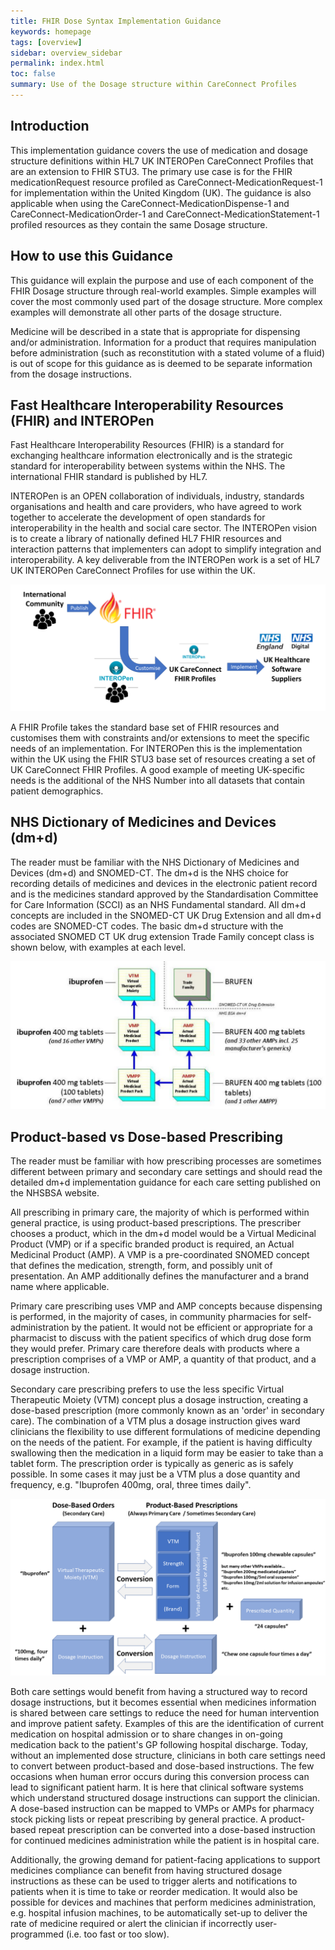 ```yaml
---
title: FHIR Dose Syntax Implementation Guidance
keywords: homepage
tags: [overview]
sidebar: overview_sidebar
permalink: index.html
toc: false
summary: Use of the Dosage structure within CareConnect Profiles
---
```


## Introduction ##

This implementation guidance covers the use of medication and dosage structure definitions within HL7 UK INTEROPen CareConnect Profiles that are an extension to FHIR STU3. The primary use case is for the FHIR medicationRequest resource profiled as CareConnect-MedicationRequest-1 for implementation within the United Kingdom (UK). The guidance is also applicable when using the CareConnect-MedicationDispense-1 and CareConnect-MedicationOrder-1 and CareConnect-MedicationStatement-1 profiled resources as they contain the same Dosage structure.

## How to use this Guidance ##

This guidance will explain the purpose and use of each component of the FHIR Dosage structure through real-world examples. Simple examples will cover the most commonly used part of the dosage structure. More complex examples will demonstrate all other parts of the dosage structure.

Medicine will be described in a state that is appropriate for dispensing and/or administration. Information for a product that requires manipulation before administration (such as reconstitution with a stated volume of a fluid) is out of scope for this guidance as is deemed to be separate information from the dosage instructions.

## Fast Healthcare Interoperability Resources (FHIR) and INTEROPen ##

Fast Healthcare Interoperability Resources (FHIR) is a standard for exchanging healthcare information electronically and is the strategic standard for interoperability between systems within the NHS. The international FHIR standard is published by HL7.

INTEROPen is an OPEN collaboration of individuals, industry, standards organisations and health and care providers, who have agreed to work together to accelerate the development of open standards for interoperability in the health and social care sector. The INTEROPen vision is to create a library of nationally defined HL7 FHIR resources and interaction patterns that implementers can adopt to simplify integration and interoperability. A key deliverable from the INTEROPen work is a set of HL7 UK INTEROPen CareConnect Profiles for use within the UK.

![alt text](images/overview/fhir-interopen.png "FHIR and INTEROPen")

A FHIR Profile takes the standard base set of FHIR resources and customises them with constraints and/or extensions to meet the specific needs of an implementation. For INTEROPen this is the implementation within the UK using the FHIR STU3 base set of resources creating a set of UK CareConnect FHIR Profiles. A good example of meeting UK-specific needs is the additional of the NHS Number into all datasets that contain patient demographics. 

## NHS Dictionary of Medicines and Devices (dm+d) ##

The reader must be familiar with the NHS Dictionary of Medicines and Devices (dm+d) and SNOMED-CT. The dm+d is the NHS choice for recording details of medicines and devices in the electronic patient record and is the medicines standard approved by the Standardisation Committee for Care Information (SCCI) as an NHS Fundamental standard. All dm+d concepts are included in the SNOMED-CT UK Drug Extension and all dm+d codes are SNOMED-CT codes. The basic dm+d structure with the associated SNOMED CT UK drug extension Trade Family concept class is shown below, with examples at each level.

![alt text](images/overview/dmd-concepts.jpg "dm+d concepts")

## Product-based vs Dose-based Prescribing ##

The reader must be familiar with how prescribing processes are sometimes different between primary and secondary care settings and should read the detailed dm+d implementation guidance for each care setting published on the NHSBSA website.

All prescribing in primary care, the majority of which is performed within general practice, is using product-based prescriptions. The prescriber chooses a product, which in the dm+d model would be a Virtual Medicinal Product (VMP) or if a specific branded product is required, an Actual Medicinal Product (AMP). A VMP is a pre-coordinated SNOMED concept that defines the medication, strength, form, and possibly unit of presentation. An AMP additionally defines the manufacturer and a brand name where applicable.

Primary care prescribing uses VMP and AMP concepts because dispensing is performed, in the majority of cases, in community pharmacies for self-administration by the patient. It would not be efficient or appropriate for a pharmacist to discuss with the patient specifics of which drug dose form they would prefer. Primary care therefore deals with products where a prescription comprises of a VMP or AMP, a quantity of that product, and a dosage instruction.

Secondary care prescribing prefers to use the less specific Virtual Therapeutic Moiety (VTM) concept plus a dosage instruction, creating a dose-based prescription (more commonly known as an 'order' in secondary care). The combination of a VTM plus a dosage instruction gives ward clinicians the flexibility to use different formulations of medicine depending on the needs of the patient. For example, if the patient is having difficulty swallowing then the medication in a liquid form may be easier to take than a tablet form. The prescription order is typically as generic as is safely possible. In some cases it may just be a VTM plus a dose quantity and frequency, e.g. "Ibuprofen 400mg, oral, three times daily".

![alt text](images/overview/dose-vs-product.png "Product-based vs Dose-based Prescribing")

Both care settings would benefit from having a structured way to record dosage instructions, but it becomes essential when medicines information is shared between care settings to reduce the need for human intervention and improve patient safety. Examples of this are the identification of current medication on hospital admission or to share changes in on-going medication back to the patient's GP following hospital discharge. Today, without an implemented dose structure, clinicians in both care settings need to convert between product-based and dose-based instructions. The few occasions when human error occurs during this conversion process can lead to significant patient harm. It is here that clinical software systems which understand structured dosage instructions can support the clinician. A dose-based instruction can be mapped to VMPs or AMPs for pharmacy stock picking lists or repeat prescribing by general practice. A product-based repeat prescription can be converted into a dose-based instruction for continued medicines administration while the patient is in hospital care.

Additionally, the growing demand for patient-facing applications to support medicines compliance can benefit from having structured dosage instructions as these can be used to trigger alerts and notifications to patients when it is time to take or reorder medication. It would also be possible for devices and machines that perform medicines administration, e.g. hospital infusion machines, to be automatically set-up to deliver the rate of medicine required or alert the clinician if incorrectly user-programmed (i.e. too fast or too slow).

